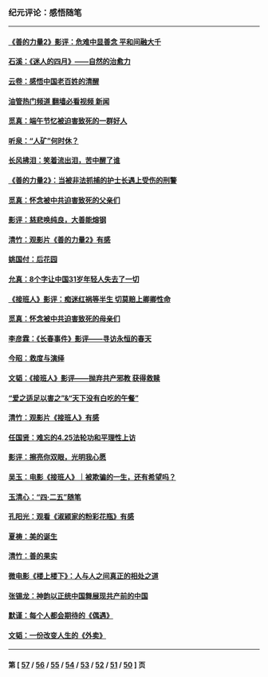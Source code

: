 ### 纪元评论：感悟随笔
---
#### [《善的力量2》影评：危难中显善念 平和间融大千](../../pages/nsc1035/n14028390.md?07060330) 
#### [石溪：《迷人的四月》——自然的治愈力](../../pages/nsc1035/n14027049.md?07060330) 
#### [云卷：感悟中国老百姓的清醒](../../pages/nsc1035/n14025152.md?07060330) 
#### [油管热门频道 翻墙必看视频 新闻](ok?07060330)
#### [觅真：端午节忆被迫害致死的一群好人](../../pages/nsc1035/n14020985.md?07060330) 
#### [听泉：“人矿”何时休？](../../pages/nsc1035/n14016609.md?07060330) 
#### [长风拂泪：笑着流出泪，苦中醒了谁](../../pages/nsc1035/n14016469.md?07060330) 
#### [《善的力量2》：当被非法抓捕的护士长遇上受伤的刑警](../../pages/nsc1035/n14015561.md?07060330) 
#### [觅真：怀念被中共迫害致死的父亲们](../../pages/nsc1035/n14014258.md?07060330) 
#### [影评：慈悲唤纯良，大善能熔钢](../../pages/nsc1035/n14010867.md?07060330) 
#### [清竹：观影片《善的力量2》有感](../../pages/nsc1035/n14010015.md?07060330) 
#### [姚国付：后花园](../../pages/nsc1035/n14005301.md?07060330) 
#### [允真：8个字让中国31岁年轻人失去了一切](../../pages/nsc1035/n13999093.md?07060330) 
#### [《接班人》影评：痴迷红祸等半生 切莫赔上卿卿性命](../../pages/nsc1035/n13998676.md?07060330) 
#### [觅真：怀念被中共迫害致死的母亲们](../../pages/nsc1035/n13997271.md?07060330) 
#### [李彦霖：《长春事件》影评——寻访永恒的春天](../../pages/nsc1035/n13995112.md?07060330) 
#### [今昭：救度与演绎](../../pages/nsc1035/n13992670.md?07060330) 
#### [文韬：《接班人》影评——抛弃共产邪教 获得救赎](../../pages/nsc1035/n13990160.md?07060330) 
#### [“爱之适足以害之”&“天下没有白吃的午餐”](../../pages/nsc1035/n13988391.md?07060330) 
#### [清竹：观影片《接班人》有感](../../pages/nsc1035/n13983561.md?07060330) 
#### [任国贤：难忘的4.25法轮功和平理性上访](../../pages/nsc1035/n13983482.md?07060330) 
#### [影评：擦亮你双眼，光明我心愿](../../pages/nsc1035/n13982333.md?07060330) 
#### [吴玉：电影《接班人》｜被欺骗的一生，还有希望吗？](../../pages/nsc1035/n13981972.md?07060330) 
#### [玉清心：“四·二五”随笔](../../pages/nsc1035/n13978628.md?07060330) 
#### [孔阳光：观看《淑颍家的粉彩花瓶》有感](../../pages/nsc1035/n13967929.md?07060330) 
#### [夏祷：美的诞生](../../pages/nsc1035/n13962321.md?07060330) 
#### [清竹：善的果实](../../pages/nsc1035/n13963980.md?07060330) 
#### [微电影《楼上楼下》：人与人之间真正的相处之道](../../pages/nsc1035/n13944319.md?07060330) 
#### [张锡龙：神韵以正统中国舞展现共产前的中国](../../pages/nsc1035/n13939727.md?07060330) 
#### [默谨：每个人都会期待的《偶遇》](../../pages/nsc1035/n13939091.md?07060330) 
#### [文韬：一份改变人生的《外卖》](../../pages/nsc1035/n13931822.md?07060330) 

---
#### 第 [ [57](./57.md?07060330) / [56](./56.md?07060330) / [55](./55.md?07060330) / [54](./54.md?07060330) / [53](./53.md?07060330) / [52](./52.md?07060330) / [51](./51.md?07060330) / [50](./50.md?07060330) ] 页
